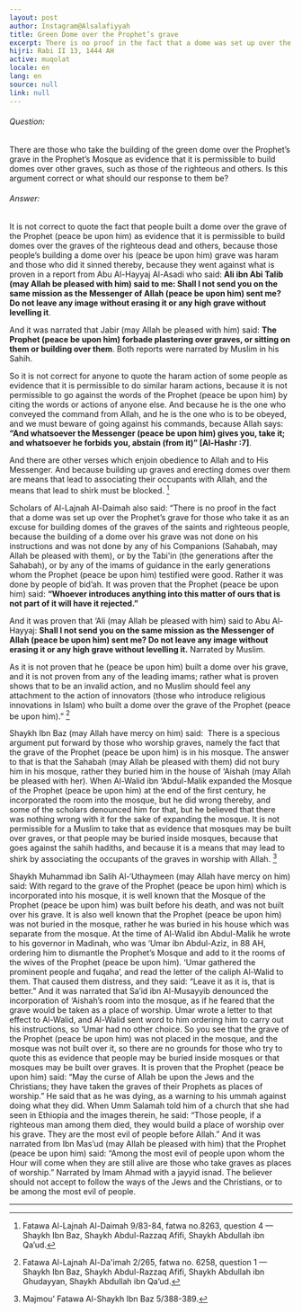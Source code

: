 ```yaml
---
layout: post
author: Instagram@Alsalafiyyah
title: Green Dome over the Prophet’s grave
excerpt: There is no proof in the fact that a dome was set up over the Prophet’s grave for those who take it as an excuse for building domes of the graves of the saints and righteous people, because the building of a dome over his grave was not done on his instructions and was not done by any of his Sahabah. Rather it was done by people of bid’ah.
hijri: Rabi II 13, 1444 AH
active: muqolat
locale: en
lang: en
source: null
link: null
---
```


###### Question:

There are those who take the building of the green dome over the Prophet’s grave in the Prophet’s Mosque as evidence that it is permissible to build domes over other graves, such as those of the righteous and others. Is this argument correct or what should our response to them be? 

###### Answer: 

It is not correct to quote the fact that people built a dome over the grave of the Prophet (peace be upon him) as evidence that it is permissible to build domes over the graves of the righteous dead and others, because those people’s building a dome over his (peace be upon him) grave was haram and those who did it sinned thereby, because they went against what is proven in a report from Abu Al-Hayyaj Al-Asadi who said: **Ali ibn Abi Talib (may Allah be pleased with him) said to me: Shall I not send you on the same mission as the Messenger of Allah (peace be upon him) sent me? Do not leave any image without erasing it or any high grave without levelling it**. 

And it was narrated that Jabir (may Allah be pleased with him) said: **The Prophet (peace be upon him) forbade plastering over graves, or sitting on them or building over them**. Both reports were narrated by Muslim in his Sahih. 

So it is not correct for anyone to quote the haram action of some people as evidence that it is permissible to do similar haram actions, because it is not permissible to go against the words of the Prophet (peace be upon him) by citing the words or actions of anyone else. And because he is the one who conveyed the command from Allah, and he is the one who is to be obeyed, and we must beware of going against his commands, because Allah says: **“And whatsoever the Messenger (peace be upon him) gives you, take it; and whatsoever he forbids you, abstain (from it)” [Al-Hashr :7]**. 

And there are other verses which enjoin obedience to Allah and to His Messenger. And because building up graves and erecting domes over them are means that lead to associating their occupants with Allah, and the means that lead to shirk must be blocked. [^1]

Scholars of Al-Lajnah Al-Daimah also said: “There is no proof in the fact that a dome was set up over the Prophet’s grave for those who take it as an excuse for building domes of the graves of the saints and righteous people, because the building of a dome over his grave was not done on his instructions and was not done by any of his Companions (Sahabah, may Allah be pleased with them), or by the Tabi'in (the generations after the Sahabah), or by any of the imams of guidance in the early generations whom the Prophet (peace be upon him) testified were good. Rather it was done by people of bid’ah. It was proven that the Prophet (peace be upon him) said: **“Whoever introduces anything into this matter of ours that is not part of it will have it rejected.”** 

And it was proven that ‘Ali (may Allah be pleased with him) said to Abu Al-Hayyaj: **Shall I not send you on the same mission as the Messenger of Allah (peace be upon him) sent me? Do not leave any image without erasing it or any high grave without levelling it.** Narrated by Muslim. 

As it is not proven that he (peace be upon him) built a dome over his grave, and it is not proven from any of the leading imams; rather what is proven shows that to be an invalid action, and no Muslim should feel any attachment to the action of innovators (those who introduce religious innovations in Islam) who built a dome over the grave of the Prophet (peace be upon him).” [^2]

Shaykh Ibn Baz (may Allah have mercy on him) said: 
There is a specious argument put forward by those who worship graves, namely the fact that the grave of the Prophet (peace be upon him) is in his mosque. The answer to that is that the Sahabah (may Allah be pleased with them) did not bury him in his mosque, rather they buried him in the house of ‘Aishah (may Allah be pleased with her). When Al-Walid ibn ‘Abdul-Malik expanded the Mosque of the Prophet (peace be upon him) at the end of the first century, he incorporated the room into the mosque, but he did wrong thereby, and some of the scholars denounced him for that, but he believed that there was nothing wrong with it for the sake of expanding the mosque. It is not permissible for a Muslim to take that as evidence that mosques may be built over graves, or that people may be buried inside mosques, because that goes against the sahih hadiths, and because it is a means that may lead to shirk by associating the occupants of the graves in worship with Allah. [^3]

Shaykh Muhammad ibn Salih Al-‘Uthaymeen (may Allah have mercy on him) said: 
With regard to the grave of the Prophet (peace be upon him) which is incorporated into his mosque, it is well known that the Mosque of the Prophet (peace be upon him) was built before his death, and was not built over his grave. It is also well known that the Prophet (peace be upon him) was not buried in the mosque, rather he was buried in his house which was separate from the mosque. At the time of Al-Walid ibn Abdul-Malik he wrote to his governor in Madinah, who was ‘Umar ibn Abdul-Aziz, in 88 AH, ordering him to dismantle the Prophet’s Mosque and add to it the rooms of the wives of the Prophet (peace be upon him). ‘Umar gathered the prominent people and fuqaha’, and read the letter of the caliph Al-Walid to them. That caused them distress, and they said: “Leave it as it is, that is better.” And it was narrated that Sa’id ibn Al-Musayyib denounced the incorporation of ‘Aishah’s room into the mosque, as if he feared that the grave would be taken as a place of worship. Umar wrote a letter to that effect to Al-Walid, and Al-Walid sent word to him ordering him to carry out his instructions, so ‘Umar had no other choice. So you see that the grave of the Prophet (peace be upon him) was not placed in the mosque, and the mosque was not built over it, so there are no grounds for those who try to quote this as evidence that people may be buried inside mosques or that mosques may be built over graves. It is proven that the Prophet (peace be upon him) said: “May the curse of Allah be upon the Jews and the Christians; they have taken the graves of their Prophets as places of worship.” He said that as he was dying, as a warning to his ummah against doing what they did. When Umm Salamah told him of a church that she had seen in Ethiopia and the images therein, he said: “Those people, if a righteous man among them died, they would build a place of worship over his grave. They are the most evil of people before Allah.” And it was narrated from Ibn Mas’ud (may Allah be pleased with him) that the Prophet (peace be upon him) said: “Among the most evil of people upon whom the Hour will come when they are still alive are those who take graves as places of worship.” Narrated by Imam Ahmad with a jayyid isnad. The believer should not accept to follow the ways of the Jews and the Christians, or to be among the most evil of people. 

---

[^1]: Fatawa Al-Lajnah Al-Daimah 9/83-84, fatwa no.8263, question 4 — Shaykh Ibn Baz, Shaykh Abdul-Razzaq Afifi, Shaykh Abdullah ibn Qa’ud.
[^2]: Fatawa Al-Lajnah Al-Da'imah 2/265, fatwa no. 6258, question 1 —  Shaykh Ibn Baz, Shaykh Abdul-Razzaq Afifi, Shaykh Abdullah ibn Ghudayyan, Shaykh Abdullah ibn Qa’ud.
[^3]: Majmou’ Fatawa Al-Shaykh Ibn Baz 5/388-389.
[^4]: Majmou’ Fatawa Al-Shaykh Ibn ‘Uthaymeen 12/372.
